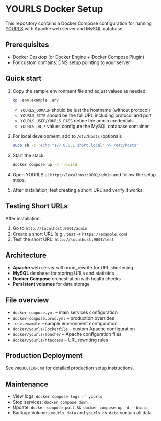 # YOURLS Docker Setup

This repository contains a Docker Compose configuration for running [YOURLS](https://yourls.org/) with Apache web server and MySQL database.

## Prerequisites

- Docker Desktop (or Docker Engine + Docker Compose Plugin)
- For custom domains: DNS setup pointing to your server

## Quick start

1. Copy the sample environment file and adjust values as needed:

   ```bash
   cp .env.example .env
   ```

   - `YOURLS_DOMAIN` should be just the hostname (without protocol)
   - `YOURLS_SITE` should be the full URL including protocol and port
   - `YOURLS_USER`/`YOURLS_PASS` define the admin credentials
   - `YOURLS_DB_*` values configure the MySQL database container

2. For local development, add to `/etc/hosts` (optional):

   ```bash
   sudo sh -c 'echo "127.0.0.1 short.local" >> /etc/hosts'
   ```

3. Start the stack:

   ```bash
   docker compose up -d --build
   ```

4. Open YOURLS at `http://localhost:9001/admin` and follow the setup steps.

5. After installation, test creating a short URL and verify it works.

## Testing Short URLs

After installation:
1. Go to `http://localhost:9001/admin` 
2. Create a short URL (e.g., `test` -> `https://example.com`)
3. Test the short URL: `http://localhost:9001/test`

## Architecture

- **Apache** web server with mod_rewrite for URL shortening
- **MySQL** database for storing URLs and statistics
- **Docker Compose** orchestration with health checks
- **Persistent volumes** for data storage

## File overview

- `docker-compose.yml` – main services configuration
- `docker-compose.prod.yml` – production overrides
- `.env.example` – sample environment configuration
- `docker/yourls/Dockerfile` – custom Apache configuration
- `docker/yourls/apache/` – Apache configuration files
- `docker/yourls/htaccess` – URL rewriting rules

## Production Deployment

See `PRODUCTION.md` for detailed production setup instructions.

## Maintenance

- View logs: `docker compose logs -f yourls`
- Stop services: `docker compose down`
- Update: `docker compose pull && docker compose up -d --build`
- Backup: Volumes `yourls_data` and `yourls_db_data` contain all data
